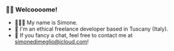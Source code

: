### 🏴‍☠️ Welcoooome!
- 🙋🏻‍♂️ My name is Simone. 
- 👾 I'm an ethical freelance developer based in Tuscany (Italy).
- 🥊 If you fancy a chat, feel free to contact me at simonedimeglio@icloud.com!

